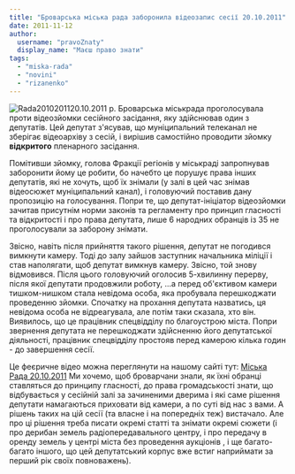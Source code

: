```yaml
---
title: "Броварська міська рада заборонила відеозапис сесії 20.10.2011"
date: 2011-11-12
author: 
  username: "pravoZnaty"
  display_name: "Маєш право знати"
tags: 
  - "miska-rada"
  - "novini"
  - "rizanenko"
---
```


![](https://mpz.brovary.org/wp-content/uploads/2011/11/Rada20102011.jpg "Rada20102011")20.10.2011 р. Броварська міськрада проголосувала проти відеозйомки сесійного засідання, яку здійснював один з депутатів. Цей депутат з'ясував, що муніципальний телеканал не зберігає відеоархіву з сесій, і вирішив самостійно проводити зйомку **відкритого** пленарного засідання.<!--more-->

Помітивши зйомку, голова Фракції регіонів у міськраді запропнував заборонити йому це робити, бо начебто це порушує права інших депутатів, які не хочуть, щоб їх знімали (у залі в цей час знімав відеосюжет муніципальний канал), і головуючий поставив дану пропозицію на голосування. Попри те, що депутат-ініціатор відеозйомки зачитав присутнім норми законів та регламенту про принцип гласності та відкритості і про права депутата, лише 6 народних обранців із 35 не проголосували за заборону знімати.

Звісно, навіть після прийняття такого рішення, депутат не погодився вимкнути камеру. Тоді до залу зайшов заступник начальника міліції і став наполягати, щоб депутат вимкнув камеру. Звісно, той знову відмовився. Після цього головуючий оголосив 5-хвилинну перерву, після якої депутати продовжили роботу, ...а перед об'єктивом камери тишком-нишком стала невідома особа, яка пробувала перешкоджати проведенню зйомки. Спочатку на прохання депутата назватись, ця невідома особа не відреагувала, але потім таки сказала, хто він. Виявилось, що це працівник спецвідділу по благоустрою міста. Попри звернення депутата не перешкоджати здійсненню його депутатської діяльності, працівник спецвідділу простояв перед камерою кілька годин - до завершення сесії.

Це феєричне відео можна переглянути на нашому сайті тут: [Міська Рада 20.10.2011](https://mpz.brovary.org/novini/video-14-te-sesijne-zasidannya-brovarskoji-miskoji-rady/ "ВІДЕО: 14-те сесійне засідання Броварської міської ради") Ми хочемо, щоб броварчани знали, як їхні обранці ставляться до принципу гласності, до права громадськості знати, що відбувається у сесійній залі за зачиненими дверима і які саме рішення депутати намагаються приховати від камери, а по суті від нас з вами. А рішень таких на цій сесії (та власне і на попередніх теж) вистачало. Але про ці рішення треба писати окремі статті та знімати окремі сюжети (і про дерибан земель радіопередавального центру, і про передачу в оренду земель у центрі міста без проведення аукціонів , і ще багато-багато іншого, що цей депутатський корпус вже встиг наприймати за перший рік своїх повноважень).
